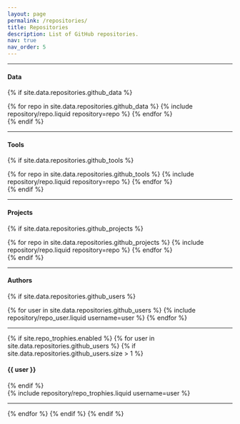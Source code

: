```yaml
---
layout: page
permalink: /repositories/
title: Repositories
description: List of GitHub repositories.
nav: true
nav_order: 5
---
```


---

#### Data

{% if site.data.repositories.github_data %}

<div class="repositories d-flex flex-wrap flex-md-row flex-column justify-content-between align-items-center">
  {% for repo in site.data.repositories.github_data %}
    {% include repository/repo.liquid repository=repo %}
  {% endfor %}
</div>
{% endif %}

---

#### Tools

{% if site.data.repositories.github_tools %}

<div class="repositories d-flex flex-wrap flex-md-row flex-column justify-content-between align-items-center">
  {% for repo in site.data.repositories.github_tools %}
    {% include repository/repo.liquid repository=repo %}
  {% endfor %}
</div>
{% endif %}

---

#### Projects

{% if site.data.repositories.github_projects %}

<div class="repositories d-flex flex-wrap flex-md-row flex-column justify-content-between align-items-center">
  {% for repo in site.data.repositories.github_projects %}
    {% include repository/repo.liquid repository=repo %}
  {% endfor %}
</div>
{% endif %}

---

#### Authors

{% if site.data.repositories.github_users %}

<div class="repositories d-flex flex-wrap flex-md-row flex-column justify-content-between align-items-center">
  {% for user in site.data.repositories.github_users %}
    {% include repository/repo_user.liquid username=user %}
  {% endfor %}
</div>

---

{% if site.repo_trophies.enabled %}
{% for user in site.data.repositories.github_users %}
{% if site.data.repositories.github_users.size > 1 %}

  <h4>{{ user }}</h4>
  {% endif %}
  <div class="repositories d-flex flex-wrap flex-md-row flex-column justify-content-between align-items-center">
  {% include repository/repo_trophies.liquid username=user %}
  </div>

---

{% endfor %}
{% endif %}
{% endif %}
